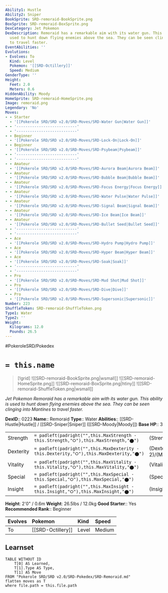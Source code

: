 ```yaml
---
Ability1: Hustle
Ability2: Sniper
BookSprite: SRD-remoraid-BookSprite.png
BoxSprite: SRD-remoraid-BoxSprite.png
DexCategory: Jet Pokemon
DexDescription: Remoraid has a remarkable aim with its water gun. This ability is
  used to hunt down flying enemies above the sea. They can be seen clinging into Mantines
  to travel faster.
EventAbilities: ''
Evolutions:
- Evolves: To
  Kind: Level
  Pokemon: '[[SRD-Octillery]]'
  Speed: Medium
GenderType: ''
Height:
  Feet: 2.0
  Meters: 0.6
HiddenAbility: Moody
HomeSprite: SRD-remoraid-HomeSprite.png
Image: remoraid.png
Legendary: 'No'
Moves:
- - Starter
  - '[[Pokerole SRD/SRD v2.0/SRD-Moves/SRD-Water Gun|Water Gun]]'
- - '---------------------------'
  - '---------------------------'
- - Beginner
  - '[[Pokerole SRD/SRD v2.0/SRD-Moves/SRD-Lock-On|Lock-On]]'
- - Beginner
  - '[[Pokerole SRD/SRD v2.0/SRD-Moves/SRD-Psybeam|Psybeam]]'
- - '---------------------------'
  - '---------------------------'
- - Amateur
  - '[[Pokerole SRD/SRD v2.0/SRD-Moves/SRD-Aurora Beam|Aurora Beam]]'
- - Amateur
  - '[[Pokerole SRD/SRD v2.0/SRD-Moves/SRD-Bubble Beam|Bubble Beam]]'
- - Amateur
  - '[[Pokerole SRD/SRD v2.0/SRD-Moves/SRD-Focus Energy|Focus Energy]]'
- - Amateur
  - '[[Pokerole SRD/SRD v2.0/SRD-Moves/SRD-Water Pulse|Water Pulse]]'
- - Amateur
  - '[[Pokerole SRD/SRD v2.0/SRD-Moves/SRD-Signal Beam|Signal Beam]]'
- - Amateur
  - '[[Pokerole SRD/SRD v2.0/SRD-Moves/SRD-Ice Beam|Ice Beam]]'
- - Amateur
  - '[[Pokerole SRD/SRD v2.0/SRD-Moves/SRD-Bullet Seed|Bullet Seed]]'
- - '---------------------------'
  - '---------------------------'
- - Ace
  - '[[Pokerole SRD/SRD v2.0/SRD-Moves/SRD-Hydro Pump|Hydro Pump]]'
- - Ace
  - '[[Pokerole SRD/SRD v2.0/SRD-Moves/SRD-Hyper Beam|Hyper Beam]]'
- - Ace
  - '[[Pokerole SRD/SRD v2.0/SRD-Moves/SRD-Soak|Soak]]'
- - '---------------------------'
  - '---------------------------'
- - Pro
  - '[[Pokerole SRD/SRD v2.0/SRD-Moves/SRD-Mud Shot|Mud Shot]]'
- - Pro
  - '[[Pokerole SRD/SRD v2.0/SRD-Moves/SRD-Dive|Dive]]'
- - Pro
  - '[[Pokerole SRD/SRD v2.0/SRD-Moves/SRD-Supersonic|Supersonic]]'
Number: 223
ShuffleToken: SRD-remoraid-ShuffleToken.png
Type1: Water
Type2: ''
Weight:
  Kilograms: 12.0
  Pounds: 26.5
---
```


#PokeroleSRD/Pokedex

# `= this.name`

> [!grid]
> ![[SRD-remoraid-BookSprite.png|wsmall]]
> ![[SRD-remoraid-HomeSprite.png]]
> ![[SRD-remoraid-BoxSprite.png|htiny]]
> ![[SRD-remoraid-ShuffleToken.png|wsmall]]


*Jet Pokemon*
*Remoraid has a remarkable aim with its water gun. This ability is used to hunt down flying enemies above the sea. They can be seen clinging into Mantines to travel faster.*

**DexID**:: 0223
**Name**:: Remoraid
**Type**:: Water
**Abilities**:: [[SRD-Hustle|Hustle]] / [[SRD-Sniper|Sniper]] ([[SRD-Moody|Moody]])
**Base HP**:: 3

|           |                                                                                        |                                          |
| --------- | -------------------------------------------------------------------------------------- | ---------------------------------------- |
| Strength  | `= padleft(padright("",this.MaxStrength - this.Strength,"⭘"),this.MaxStrength,"⬤")`    | (Strength::2)/(MaxStrength::4)   |
| Dexterity | `= padleft(padright("",this.MaxDexterity - this.Dexterity,"⭘"),this.MaxDexterity,"⬤")` | (Dexterity:: 2)/(MaxDexterity::4) |
| Vitality  | `= padleft(padright("",this.MaxVitality - this.Vitality,"⭘"),this.MaxVitality,"⬤")`    | (Vitality::1)/(MaxVitality::3)   |
| Special   | `= padleft(padright("",this.MaxSpecial - this.Special,"⭘"),this.MaxSpecial,"⬤")`       | (Special::2)/(MaxSpecial::4)     |
| Insight   | `= padleft(padright("",this.MaxInsight - this.Insight,"⭘"),this.MaxInsight,"⬤")`       | (Insight::1)/(MaxInsight::3)     |

**Height**: 2'0" / 0.6m
**Weight**: 26.5lbs / 12.0kg
**Good Starter**:: Yes
**Recommended Rank**:: Beginner

| Evolves   | Pokemon           | Kind   | Speed   |
|:----------|:------------------|:-------|:--------|
| To        | [[SRD-Octillery]] | Level  | Medium  |

## Learnset

```dataview
TABLE WITHOUT ID
    T[0] AS Learned,
    T[1].Type AS Type,
    T[1] AS Move
FROM "Pokerole SRD/SRD v2.0/SRD-Pokedex/SRD-Remoraid.md"
flatten moves as T
where file.path = this.file.path
```
